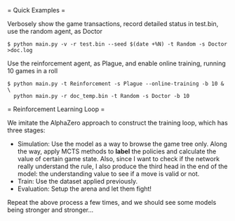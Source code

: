 
= Quick Examples = 

Verbosely show the game transactions, record detailed status in test.bin, use the random agent, as Doctor
```
$ python main.py -v -r test.bin --seed $(date +%N) -t Random -s Doctor >doc.log
```

Use the reinforcement agent, as Plague, and enable online training, running 10 games in a roll
```
$ python main.py -t Reinforcement -s Plague --online-training -b 10 & \
  python main.py -r doc_temp.bin -t Random -s Doctor -b 10
```

= Reinforcement Learning Loop =

We imitate the AlphaZero approach to construct the training loop, which has three stages:

* Simulation: Use the model as a way to browse the game tree only. Along the way, apply MCTS methods to **label** the policies and calculate the value of certain game state. Also, since I want to check if the network really understand the rule, I also produce the third head in the end of the model: the understanding value to see if a move is valid or not.
* Train: Use the dataset applied previously.
* Evaluation: Setup the arena and let them fight!

Repeat the above process a few times, and we should see some models being stronger and stronger...

